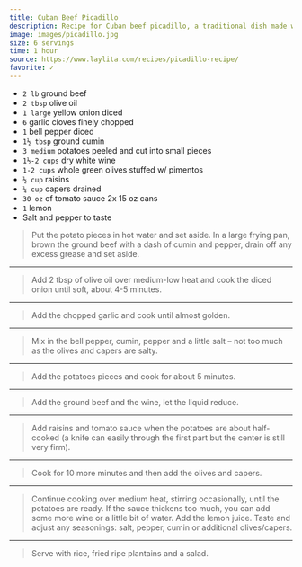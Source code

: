 ```yaml
---
title: Cuban Beef Picadillo
description: Recipe for Cuban beef picadillo, a traditional dish made with ground beef, potatoes, onions, garlic, cumin, bell peppers, white wine, tomato sauce, raisins, olives and capers.
image: images/picadillo.jpg
size: 6 servings
time: 1 hour
source: https://www.laylita.com/recipes/picadillo-recipe/
favorite: ✓
---
```

* `2 lb` ground beef
* `2 tbsp` olive oil
* `1 large` yellow onion diced
* `6` garlic cloves finely chopped
* `1` bell pepper diced
* `1½ tbsp` ground cumin
* `3 medium` potatoes peeled and cut into small pieces
* `1½-2 cups` dry white wine
* `1-2 cups` whole green olives stuffed w/ pimentos
* `½ cup` raisins
* `¼ cup` capers drained
* `30 oz` of tomato sauce 2x 15 oz cans
* `1` lemon
* Salt and pepper to taste

> Put the potato pieces in hot water and set aside. In a large frying pan, brown the ground beef with a dash of cumin and pepper, drain off any excess grease and set aside. 

---

> Add 2 tbsp of olive oil over medium-low heat and cook the diced onion until soft, about 4-5 minutes.

---

> Add the chopped garlic and cook until almost golden.

---

> Mix in the bell pepper, cumin, pepper and a little salt – not too much as the olives and capers are salty.

---

> Add the potatoes pieces and cook for about 5 minutes.

---

> Add the ground beef and the wine, let the liquid reduce.

---

> Add raisins and tomato sauce when the potatoes are about half-cooked (a knife can easily through the first part but the center is still very firm).

---

> Cook for 10 more minutes and then add the olives and capers.

---

> Continue cooking over medium heat, stirring occasionally, until the potatoes are ready. If the sauce thickens too much, you can add some more wine or a little bit of water. Add the lemon juice. Taste and adjust any seasonings: salt, pepper, cumin or additional olives/capers.

---

> Serve with rice, fried ripe plantains and a salad.
